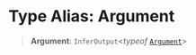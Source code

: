 # Type Alias: Argument

> **Argument**: `InferOutput`\<_typeof_ [`Argument`](../variables/Argument.md)\>
